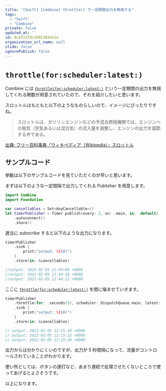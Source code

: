 ```yaml
---
title: "[Swift] [Combine] throttle() で一定期間出力を無視する"
tags:
  - "Swift"
  - "Combine"
private: false
updated_at: ''
id: 0cef22fdc3991383e51e
organization_url_name: null
slide: false
ignorePublish: false
---
```


# `throttle(for:scheduler:latest:)`

Combine には [`throttle(for:scheduler:latest:)`](https://developer.apple.com/documentation/combine/fail/throttle(for:scheduler:latest:)) という一定期間の出力を無視してくれる関数が用意されていたので、それを紹介したいと思います。

スロットルはもともと以下のようなものらしいので、イメージにぴったりですね。

> スロットルは、ガソリンエンジンなどの予混合燃焼機関では、エンジンへの吸気（空気あるいは混合気）の流入量を調整し、エンジンの出力を調節する弁である。

[出典: フリー百科事典『ウィキペディア（Wikipedia）』スロットル](https://ja.wikipedia.org/wiki/%E3%82%B9%E3%83%AD%E3%83%83%E3%83%88%E3%83%AB)


## サンプルコード

挙動は以下のサンプルコードを見ていただくのが早いと思います。

まずは以下のような一定間隔で出力してくれる Publisher を用意します。

```swift
import Combine
import Foundation

var cancellables = Set<AnyCancellable>()
let timerPublisher = Timer.publish(every: 2, on: .main, in: .default)
    .autoconnect()
    .share()
```

適当に subscribe すると以下のような出力になります。

```swift
timerPublisher
    .sink {
        print("output: \($0)")
    }
    .store(in: &cancellables)

//output: 2022-02-05 11:44:08 +0000
//output: 2022-02-05 11:44:10 +0000
//output: 2022-02-05 11:44:12 +0000
```

ここに [`throttle(for:scheduler:latest:)`](https://developer.apple.com/documentation/combine/fail/throttle(for:scheduler:latest:)) を間に噛ませていきます。

```swift
timerPublisher
    .throttle(for: .seconds(5), scheduler: DispatchQueue.main, latest: true)
    .sink {
        print("output: \($0)")
    }
    .store(in: &cancellables)

// output: 2022-02-05 12:15:18 +0000
// output: 2022-02-05 12:15:22 +0000
// output: 2022-02-05 12:15:28 +0000
```

出力からは分かりにくいのですが、出力が 5 秒間隔になって、流量がコントロールされていることがわかります。

使い所としては、ボタンの連打など、あまり連続で処理させたくないところで使ってあげるとよさそうです。

以上になります。
